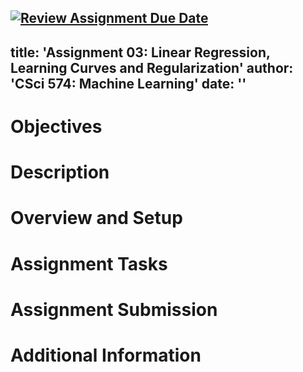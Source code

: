 [![Review Assignment Due Date](https://classroom.github.com/assets/deadline-readme-button-22041afd0340ce965d47ae6ef1cefeee28c7c493a6346c4f15d667ab976d596c.svg)](https://classroom.github.com/a/lj4Z1Oua)
---
title: 'Assignment 03: Linear Regression, Learning Curves and Regularization'
author: 'CSci 574: Machine Learning'
date: ''
---

# Objectives

# Description

# Overview and Setup

# Assignment Tasks

# Assignment Submission

# Additional Information

